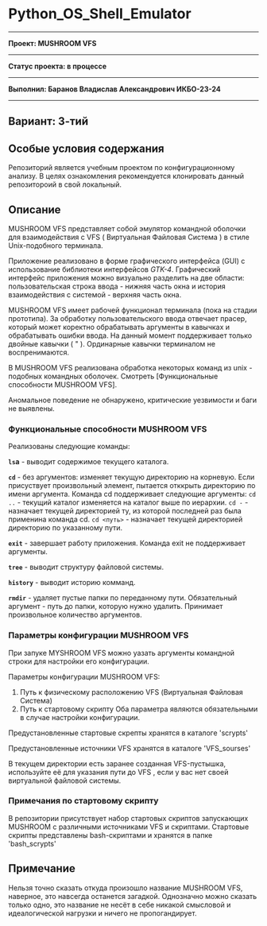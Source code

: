 # Python_OS_Shell_Emulator

---

**Проект: MUSHROOM VFS**

---

**Статус проекта: в процессе**

---

**Выполнил: Баранов Владислав Александрович ИКБО-23-24**

---
**Вариант: 3-тий**
---

## Особые условия содержания

Репозиторий является учебным проектом по конфигурационному анализу. В целях ознакомления рекомендуется клонировать данный репозитороий в свой локальный.

## Описание

MUSHROOM VFS представляет собой эмулятор командной оболочки для взаимодействия с VFS ( Виртуальная Файловая Система ) в стиле Unix-подобного терминала.

Приложение реализовано в форме графического интерфейса (GUI) с использование библиотеки интерфейсов *GTK-4*. Графический интерфейс приложения можно визуально разделить на две области: пользовательская строка ввода - нижняя часть окна и история взаимодействия с системой - верхняя часть окна.

MUSHROOM VFS имеет рабочей функционал терминала (пока на стадии прототипа). За обработку пользовательского ввода отвечает прасер, который может коректно обрабатывать аргументы в кавычках и обрабатывать ошибки ввода. На данный момент поддерживает только двойные кавычки  ( " ). Ординарные кавычки терминалом не воспренимаются.

В MUSHROOM VFS реализована обработка некоторых команд из unix - подобных командных оболочек. Смотреть [Функциональные способности MUSHROOM VFS]. 

Аномальное поведение не обнаружено, критические уезвимости и баги не выявлены.

### Функциональные способности MUSHROOM VFS

Реализованы следующие команды:

**`ls`a** - выводит содержимое текущего каталога.

**`cd`** - без аргументов: изменяет текущую директорию на корневую. Если присуствует произвольный элемент, пытается отккрыть директорию по имени аргумента.
Команда cd поддерживает следующие аргументы:
`cd ..` - текущий каталог изменяется на каталог выше по иерархии.
`cd -` - назначает текущей директорией ту, из которой последней раз была применина команда cd.
`cd <путь>` - назначает текущей директорией директорию по указанному пути.

**`exit`** - завершает работу приложения.
Команда exit не поддерживает аргументы.

**`tree`** - выводит структуру файловой системы.

**`history`** - выводит историю комманд.

**`rmdir`** - удаляет пустые папки по переданному пути. Обязательный аргумент - путь до папки, которую нужно удалить. Принимает произвольное количество аргументов.

### Параметры конфигурации MUSHROOM VFS

При запуке MYSHROOM VFS можно уазать аргументы командной строки для настройки его конфигурации.

Параметры конфигурации MUSHROOM VFS:
1. Путь к физическому расположению VFS (Виртуальная Файловая Система)
2. Путь к стартовому скрипту
Оба параметра являются обязательными в случае настройки конфигурации. 

Предустановленные стартовые скрепты хранятся в каталоге 'scrypts'

Предустановленные источники VFS хранятся в каталоге 'VFS_sourses'

В текущем директории есть заранее созданная VFS-пустышка, используйте её для указания пути до VFS , если у вас нет своей виртуальной файловой системы.

### Примечания по стартовому скрипту

В репозитории присутствует набор стартовых скриптов запускающих MUSHROOM с различными источниками VFS и скриптами. Стартовые скрипты представлены bash-скриптами и хранятся в папке 'bash_scrypts'

## Примечание
Нельзя точно сказать откуда произошло название MUSHROOM VFS, наверное, это навсегда останется загадкой. Однозначно можно сказать только одно, это название не несёт в себе никакой смысловой и идеалогической нагрузки и ничего не пропогандирует.

